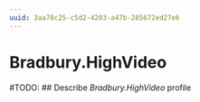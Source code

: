 ```yaml
---
uuid: 3aa78c25-c5d2-4203-a47b-285672ed27e6
---
```



# Bradbury.HighVideo


#TODO: ## Describe *Bradbury.HighVideo* profile

